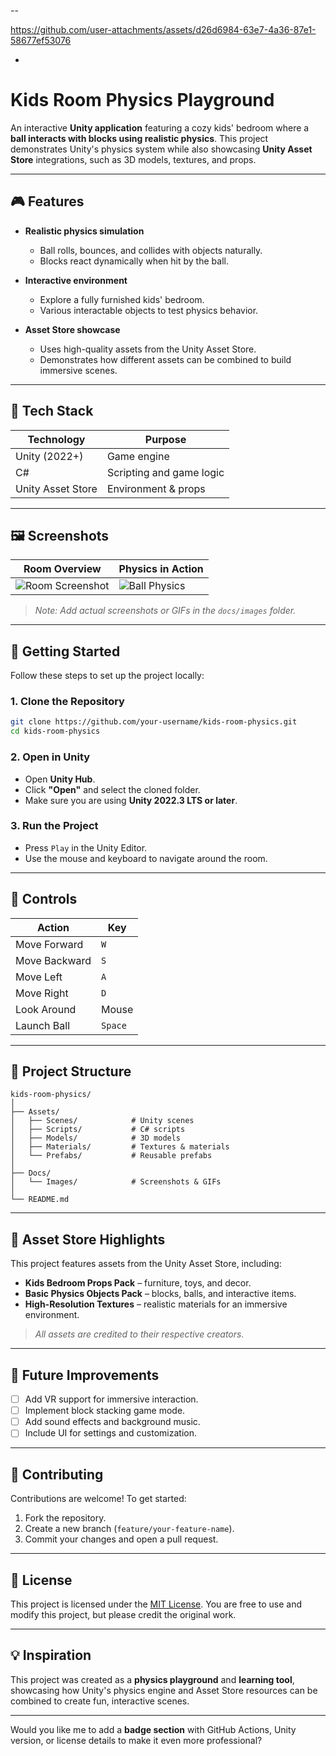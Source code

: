 
--

https://github.com/user-attachments/assets/d26d6984-63e7-4a36-87e1-58677ef53076

-

# Kids Room Physics Playground

An interactive **Unity application** featuring a cozy kids' bedroom where a **ball interacts with blocks using realistic physics**. This project demonstrates Unity's physics system while also showcasing **Unity Asset Store** integrations, such as 3D models, textures, and props.

---

## 🎮 Features

* **Realistic physics simulation**

  * Ball rolls, bounces, and collides with objects naturally.
  * Blocks react dynamically when hit by the ball.

* **Interactive environment**

  * Explore a fully furnished kids' bedroom.
  * Various interactable objects to test physics behavior.

* **Asset Store showcase**

  * Uses high-quality assets from the Unity Asset Store.
  * Demonstrates how different assets can be combined to build immersive scenes.

---

## 🧰 Tech Stack

| Technology        | Purpose                  |
| ----------------- | ------------------------ |
| Unity (2022+)     | Game engine              |
| C#                | Scripting and game logic |
| Unity Asset Store | Environment & props      |

---

## 🖼️ Screenshots

| Room Overview                            | Physics in Action                        |
| ---------------------------------------- | ---------------------------------------- |
| ![Room Screenshot](docs/images/room.png) | ![Ball Physics](docs/images/physics.gif) |

> *Note: Add actual screenshots or GIFs in the `docs/images` folder.*

---

## 🚀 Getting Started

Follow these steps to set up the project locally:

### 1. **Clone the Repository**

```bash
git clone https://github.com/your-username/kids-room-physics.git
cd kids-room-physics
```

### 2. **Open in Unity**

* Open **Unity Hub**.
* Click **"Open"** and select the cloned folder.
* Make sure you are using **Unity 2022.3 LTS or later**.

### 3. **Run the Project**

* Press `Play` in the Unity Editor.
* Use the mouse and keyboard to navigate around the room.

---

## 🎯 Controls

| Action        | Key     |
| ------------- | ------- |
| Move Forward  | `W`     |
| Move Backward | `S`     |
| Move Left     | `A`     |
| Move Right    | `D`     |
| Look Around   | Mouse   |
| Launch Ball   | `Space` |

---

## 📁 Project Structure

```
kids-room-physics/
│
├── Assets/
│   ├── Scenes/            # Unity scenes
│   ├── Scripts/           # C# scripts
│   ├── Models/            # 3D models
│   ├── Materials/         # Textures & materials
│   └── Prefabs/           # Reusable prefabs
│
├── Docs/
│   └── Images/            # Screenshots & GIFs
│
└── README.md
```

---

## 🛒 Asset Store Highlights

This project features assets from the Unity Asset Store, including:

* **Kids Bedroom Props Pack** – furniture, toys, and decor.
* **Basic Physics Objects Pack** – blocks, balls, and interactive items.
* **High-Resolution Textures** – realistic materials for an immersive environment.

> *All assets are credited to their respective creators.*

---

## 🌱 Future Improvements

* [ ] Add VR support for immersive interaction.
* [ ] Implement block stacking game mode.
* [ ] Add sound effects and background music.
* [ ] Include UI for settings and customization.

---

## 🤝 Contributing

Contributions are welcome!
To get started:

1. Fork the repository.
2. Create a new branch (`feature/your-feature-name`).
3. Commit your changes and open a pull request.

---

## 📜 License

This project is licensed under the [MIT License](LICENSE).
You are free to use and modify this project, but please credit the original work.

---

## 💡 Inspiration

This project was created as a **physics playground** and **learning tool**, showcasing how Unity's physics engine and Asset Store resources can be combined to create fun, interactive scenes.

---

Would you like me to add a **badge section** with GitHub Actions, Unity version, or license details to make it even more professional?

